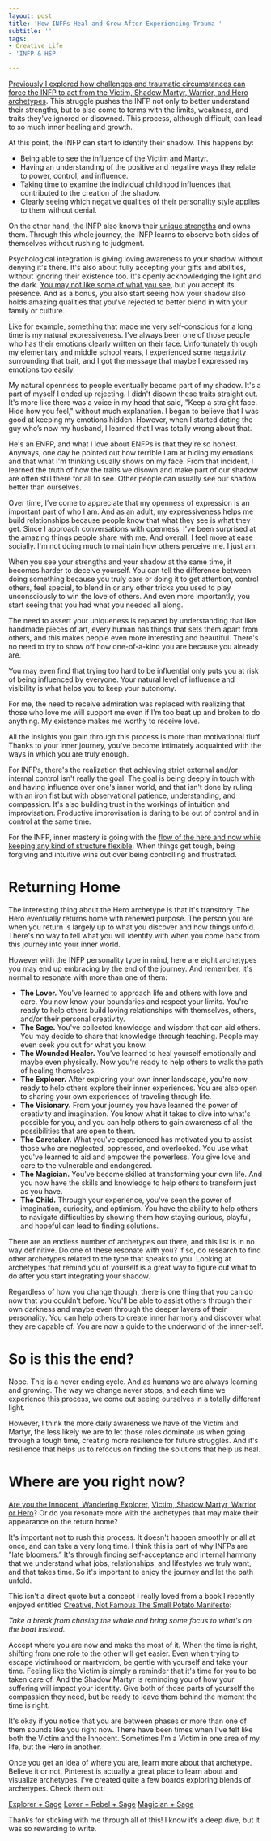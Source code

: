 ```yaml
---
layout: post
title: 'How INFPs Heal and Grow After Experiencing Trauma '
subtitle: ''
tags:
- Creative Life
- 'INFP & HSP '

---
```

[Previously I explored how challenges and traumatic circumstances can force the INFP to act from the Victim, Shadow Martyr, Warrior, and Hero archetypes](https://arcadiapage.com/2023-01-30-exploring-the-archetypes-within-the-infp-the-victim-martyr-warrior-and-hero/). This struggle pushes the INFP not only to better understand their strengths, but to also come to terms with the limits, weakness, and traits they've ignored or disowned. This process, although difficult, can lead to so much inner healing and growth.

At this point, the INFP can start to identify their shadow. This happens by:

* Being able to see the influence of the Victim and Martyr.
* Having an understanding of the positive and negative ways they relate to power, control, and influence.
* Taking time to examine the individual childhood influences that contributed to the creation of the shadow.
* Clearly seeing which negative qualities of their personality style applies to them without denial.

On the other hand, the INFP also knows their [unique strengths](https://arcadiapage.com/2018/03/life-as-introverted-feeling-user.html) and owns them. Through this whole journey, the INFP learns to observe both sides of themselves without rushing to judgment.

Psychological integration is giving loving awareness to your shadow without denying it's there. It's also about fully accepting your gifts and abilities, without ignoring their existence too. It's openly acknowledging the light and the dark. [You may not like some of what you see](https://arcadiapage.com/2022-09-30-what-it-s-like-being-an-infp-enneagram-type-3/), but you accept its presence. And as a bonus, you also start seeing how your shadow also holds amazing qualities that you've rejected to better blend in with your family or culture.

Like for example, something that made me very self-conscious for a long time is my natural expressiveness. I've always been one of those people who has their emotions clearly written on their face. Unfortunately through my elementary and middle school years, I experienced some negativity surrounding that trait, and I got the message that maybe I expressed my emotions too easily.

My natural openness to people eventually became part of my shadow. It's a part of myself I ended up rejecting. I didn't disown these traits straight out. It's more like there was a voice in my head that said, "Keep a straight face. Hide how you feel," without much explanation. I began to believe that I was good at keeping my emotions hidden. However, when I started dating the guy who’s now my husband, I learned that I was totally wrong about that.

He's an ENFP, and what I love about ENFPs is that they're so honest. Anyways, one day he pointed out how terrible I am at hiding my emotions and that what I'm thinking usually shows on my face. From that incident,  I learned the truth of how the traits we disown and make part of our shadow are often still there for all to see. Other people can usually see our shadow better than ourselves.

Over time, I’ve come to appreciate that my openness of expression is an important part of who I am. And as an adult, my expressiveness helps me build relationships because people know that what they see is what they get. Since I approach conversations with openness, I've been surprised at the amazing things people share with me. And overall, I feel more at ease socially. I'm not doing much to maintain how others perceive me. I just am.

When you see your strengths and your shadow at the same time, it becomes harder to deceive yourself. You can tell the difference between doing something because you truly care or doing it to get attention, control others, feel special, to blend in or any other tricks you used to play unconsciously to win the love of others. And even more importantly, you start seeing that you had what you needed all along.

The need to assert your uniqueness is replaced by understanding that like handmade pieces of art, every human has things that sets them apart from others, and this makes people even more interesting and beautiful. There's no need to try to show off how one-of-a-kind you are because you already are.

You may even find that trying too hard to be influential only puts you at risk of being influenced by everyone. Your natural level of influence and visibility is what helps you to keep your autonomy.

For me, the need to receive admiration was replaced with realizing that those who love me will support me even if I'm too beat up and broken to do anything. My existence makes me worthy to receive love.

All the insights you gain through this process is more than motivational fluff. Thanks to your inner journey, you've become intimately acquainted with the ways in which you are truly enough.

For INFPs, there's the realization that achieving strict external and/or internal control isn't really the goal. The goal is being deeply in touch with and having influence over one's inner world, and that isn't done by ruling with an iron fist but with observational patience, understanding, and compassion. It's also building trust in the workings of intuition and improvisation. Productive improvisation is daring to be out of control and in control at the same time.

For the INFP, inner mastery is going with the [flow of the here and now while keeping any kind of structure flexible](https://arcadiapage.com/2018/06/how-i-learned-to-plan-as-infp.html). When things get tough, being forgiving and intuitive wins out over being controlling and frustrated.

# Returning Home

The interesting thing about the Hero archetype is that it's transitory. The Hero eventually returns home with renewed purpose. The person you are when you return is largely up to what you discover and how things unfold. There's no way to tell what you will identify with when you come back from this journey into your inner world.

However with the INFP personality type in mind, here are eight archetypes you may end up embracing by the end of the journey. And remember, it's normal to resonate with more than one of them:

* **The Lover.** You've learned to approach life and others with love and care. You now know your boundaries and respect your limits. You're ready to help others build loving relationships with themselves, others, and/or their personal creativity.
* **The Sage.** You've collected knowledge and wisdom that can aid others. You may decide to share that knowledge through teaching. People may even seek you out for what you know.
* **The Wounded Healer.** You've learned to heal yourself emotionally and maybe even physically. Now you're ready to help others to walk the path of healing themselves.
* **The Explorer.** After exploring your own inner landscape, you're now ready to help others explore their inner experiences. You are also open to sharing your own experiences of traveling through life.
* **The Visionary.** From your journey you have learned the power of creativity and imagination. You know what it takes to dive into what's possible for you, and you can help others to gain awareness of all the possibilities that are open to them.
* **The Caretaker.** What you've experienced has motivated you to assist those who are neglected, oppressed, and overlooked. You use what you've learned to aid and empower the powerless. You give love and care to the vulnerable and endangered.
* **The Magician.** You've become skilled at transforming your own life. And you now have the skills and knowledge to help others to transform just as you have.
* **The Child.** Through your experience, you've seen the power of imagination, curiosity, and optimism. You have the ability to help others to navigate difficulties by showing them how staying curious, playful, and hopeful can lead to finding solutions.

There are an endless number of archetypes out there, and this list is in no way definitive. Do one of these resonate with you? If so, do research to find other archetypes related to the type that speaks to you. Looking at archetypes that remind you of yourself is a great way to figure out what to do after you start integrating your shadow.

Regardless of how you change though, there is one thing that you can do now that you couldn't before. You'll be able to assist others through their own darkness and maybe even through the deeper layers of their personality. You can help others to create inner harmony and discover what they are capable of. You are now a guide to the underworld of the inner-self.

# So is this the end?

Nope. This is a never ending cycle. And as humans we are always learning and growing. The way we change never stops, and each time we experience this process, we come out seeing ourselves in a totally different light.

However, I think the more daily awareness we have of the Victim and Martyr, the less likely we are to let those roles dominate us when going through a tough time, creating more resilience for future struggles. And it's resilience that helps us to refocus on finding the solutions that help us heal.

# Where are you right now?

[Are you the Innocent, Wandering Explorer,](https://arcadiapage.com/2022-12-30-what-is-personal-growth-and-individuation-like-for-infps/) [Victim, Shadow Martyr, Warrior or Hero](https://arcadiapage.com/2023-01-30-exploring-the-archetypes-within-the-infp-the-victim-martyr-warrior-and-hero/)? Or do you resonate more with the archetypes that may make their appearance on the return home?

It's important not to rush this process. It doesn't happen smoothly or all at once, and can take a very long time. I think this is part of why INFPs are "late bloomers.” It's through finding self-acceptance and internal harmony that we understand what jobs, relationships, and lifestyles we truly want, and that takes time. So it's important to enjoy the journey and let the path unfold.

This isn't a direct quote but a concept I really loved from a book I recently enjoyed entitled [Creative, Not Famous The Small Potato Manifesto](https://www.etsy.com/listing/1184380714/creative-not-famous-the-small-potato?ga_order=most_relevant&ga_search_type=all&ga_view_type=gallery&ga_search_query=zines&ref=sc_gallery-1-5&cns=1&plkey=2051f3cf05aa703e98bbcbf658e86ef1d924f0cd%3A1184380714):

_Take a break from chasing the whale and bring some focus to what's on the boat instead._

Accept where you are now and make the most of it. When the time is right, shifting from one role to the other will get easier. Even when trying to escape victimhood or martyrdom, be gentle with yourself and take your time. Feeling like the Victim is simply a reminder that it's time for you to be taken care of. And the Shadow Martyr is reminding you of how your suffering will impact your identity. Give both of those parts of yourself the compassion they need, but be ready to leave them behind the moment the time is right.

It's okay if you notice that you are between phases or more than one of them sounds like you right now. There have been times when I've felt like both the Victim and the Innocent. Sometimes I'm a Victim in one area of my life, but the Hero in another.

Once you get an idea of where you are, learn more about that archetype. Believe it or not, Pinterest is actually a great place to learn about and visualize archetypes. I've created quite a few boards exploring blends of archetypes. Check them out:

[Explorer + Sage](https://pin.it/nSTL4k9)
[Lover + Rebel + Sage](https://pin.it/5ZJrwGx)
[Magician + Sage](https://pin.it/4XEdGqR)

Thanks for sticking with me through all of this! I know it’s a deep dive, but it was so rewarding to write.